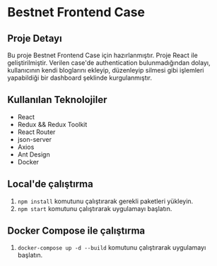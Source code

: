 # Bestnet Frontend Case

## Proje Detayı

Bu proje Bestnet Frontend Case için hazırlanmıştır. Proje React ile geliştirilmiştir. Verilen case'de authentication bulunmadığından dolayı, kullanıcının kendi bloglarını ekleyip, düzenleyip silmesi gibi işlemleri yapabildiği bir dashboard şeklinde kurgulanmıştır.

## Kullanılan Teknolojiler

- React
- Redux && Redux Toolkit
- React Router
- json-server
- Axios
- Ant Design
- Docker

## Local'de çalıştırma

1. `npm install` komutunu çalıştırarak gerekli paketleri yükleyin.
2. `npm start` komutunu çalıştırarak uygulamayı başlatın.

## Docker Compose ile çalıştırma

1. `docker-compose up -d --build` komutunu çalıştırarak uygulamayı başlatın.
